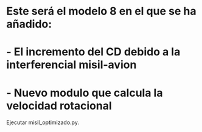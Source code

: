 # Este será el modelo 8 en el que se ha añadido:
# - El incremento del CD debido a la interferencial misil-avion
# - Nuevo modulo que calcula la velocidad rotacional

Ejecutar misil_optimizado.py.

